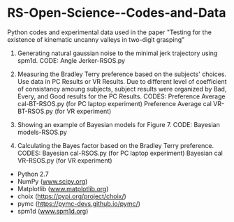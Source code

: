 # RS-Open-Science--Codes-and-Data
Python codes and experimental data used in the paper "Testing for the existence of kinematic uncanny valleys in two-digit grasping"

1. Generating natural gaussian noise to the minimal jerk trajectory using spm1d.
CODE:
  Angle Jerker-RSOS.py
  
2. Measuring the Bradley Terry preference based on the subjects' choices. Use data in PC Results or VR Results. Due to different level of coefficient of consistancy amoung subjects, subject results were organized by Bad, Every, and Good results for the PC Results.
CODES:
  Preference Average cal-BT-RSOS.py (for PC laptop experiment)
  Preference Average cal VR-BT-RSOS.py (for VR experiment)
  
3. Showing an example of Bayesian models for Figure 7.
CODE:
  Bayesian models-RSOS.py
  
4. Calculating the Bayes factor based on the Bradley Terry preference.
CODES:
  Bayesian cal-RSOS.py (for PC laptop experiment)
  Bayesian cal VR-RSOS.py (for VR experiment)
  
* Python 2.7
* NumPy (www.scipy.org) 
* Matplotlib (www.matplotlib.org)
* choix (https://pypi.org/project/choix/)
* pymc (https://pymc-devs.github.io/pymc/)
* spm1d  (www.spm1d.org)
